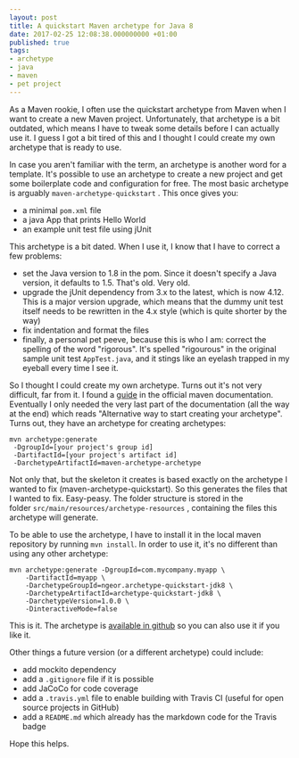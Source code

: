 ```yaml
---
layout: post
title: A quickstart Maven archetype for Java 8
date: 2017-02-25 12:08:38.000000000 +01:00
published: true
tags:
- archetype
- java
- maven
- pet project
---
```


As a Maven rookie, I often use the quickstart archetype from Maven when I want to create a new Maven project. Unfortunately, that archetype is a bit outdated, which means I have to tweak some details before I can actually use it. I guess I got a bit tired of this and I thought I could create my own archetype that is ready to use.

<!--more-->

In case you aren't familiar with the term, an archetype is another word for a template. It's possible to use an archetype to create a new project and get some boilerplate code and configuration for free. The most basic archetype is arguably <code>maven-archetype-quickstart</code> . This once gives you:
<ul>
<li>a minimal <code>pom.xml</code> file</li>
<li>a java App that prints Hello World</li>
<li>an example unit test file using jUnit</li>
</ul>

This archetype is a bit dated. When I use it, I know that I have to correct a few problems:
<ul>
<li>set the Java version to 1.8 in the pom. Since it doesn't specify a Java version, it defaults to 1.5. That's old. Very old.</li>
<li>upgrade the jUnit dependency from 3.x to the latest, which is now 4.12. This is a major version upgrade, which means that the dummy unit test itself needs to be rewritten in the 4.x style (which is quite shorter by the way)</li>
<li>fix indentation and format the files</li>
<li>finally, a personal pet peeve, because this is who I am: correct the spelling of the word "rigorous". It's spelled "rigourous" in the original sample unit test <code>AppTest.java</code>, and it stings like an eyelash trapped in my eyeball every time I see it.</li>
</ul>

So I thought I could create my own archetype. Turns out it's not very difficult, far from it. I found a <a href="https://maven.apache.org/guides/mini/guide-creating-archetypes.html" target="_blank">guide</a> in the official maven documentation. Eventually I only needed the very last part of the documentation (all the way at the end) which reads "Alternative way to start creating your archetype". Turns out, they have an archetype for creating archetypes:

```
mvn archetype:generate
 -DgroupId=[your project's group id]
 -DartifactId=[your project's artifact id]
 -DarchetypeArtifactId=maven-archetype-archetype
```

Not only that, but the skeleton it creates is based exactly on the archetype I wanted to fix (maven-archetype-quickstart). So this generates the files that I wanted to fix. Easy-peasy. The folder structure is stored in the folder <code>src/main/resources/archetype-resources</code> , containing the files this archetype will generate.

To be able to use the archetype, I have to install it in the local maven repository by running <code>mvn install</code>. In order to use it, it's no different than using any other archetype:

```
mvn archetype:generate -DgroupId=com.mycompany.myapp \
    -DartifactId=myapp \
    -DarchetypeGroupId=ngeor.archetype-quickstart-jdk8 \
    -DarchetypeArtifactId=archetype-quickstart-jdk8 \
    -DarchetypeVersion=1.0.0 \
    -DinteractiveMode=false
```

This is it. The archetype is <a href="https://github.com/ngeor/java/tree/trunk/maven-archetypes/archetype-quickstart-jdk8" target="_blank">available in github</a> so you can also use it if you like it.

Other things a future version (or a different archetype) could include:
<ul>
<li>add mockito dependency</li>
<li>add a <code>.gitignore</code> file if it is possible</li>
<li>add JaCoCo for code coverage</li>
<li>add a <code>.travis.yml</code> file to enable building with Travis CI (useful for open source projects in GitHub)</li>
<li>add a <code>README.md</code> which already has the markdown code for the Travis badge</li>
</ul>

Hope this helps.
